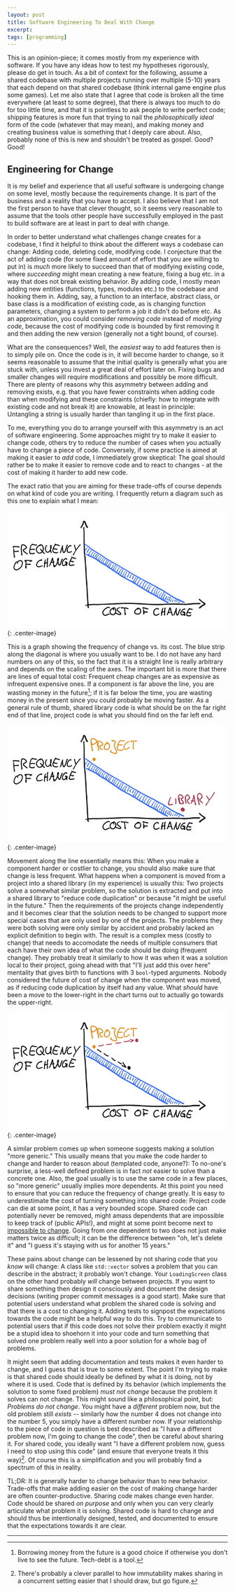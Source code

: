 ```yaml
---
layout: post
title: Software Engineering To Deal With Change
excerpt: 
tags: [programming]
---
```


This is an opinion-piece; it comes mostly from my experience with software. If you have any ideas how to test my hypotheses rigorously, please do get in touch.
As a bit of context for the following, assume a shared codebase with multiple projects running over multiple (5-10) years that each depend on that shared codebase (think internal game engine plus some games). Let me also state that I agree that code is broken all the time everywhere (at least to some degree), that there is always too much to do for too little time, and that it is pointless to ask people to write perfect code; shipping features is more fun that trying to nail the _philosophically ideal_ form of the code (whatever that may mean), and making money and creating business value is something that I deeply care about. Also, probably none of this is new and shouldn't be treated as gospel. 
Good? Good!

## Engineering for Change
It is my belief and experience that all useful software is undergoing change on some level, mostly because the requirements change. It is part of the business and a reality that you have to accept. I also believe that I am not the first person to have that clever thought, so it seems very reasonable to assume that the tools other people have successfully employed in the past to build software are at least in part to deal with change.

In order to better understand what challenges change creates for a codebase, I find it helpful to think about the different ways a codebase can change: Adding code, deleting code, modifying code. I conjecture that the act of adding code (for some fixed amount of effort that you are willing to put in) is _much_ more likely to succeed than that of modifying existing code, where _succeeding_ might mean creating a new feature, fixing a bug etc. in a way that does not break existing behavior. By adding code, I mostly mean adding new entities (functions, types, modules etc.) to the codebase and hooking them in. Adding, say, a function to an interface, abstract class, or base class is a modification of existing code, as is changing function parameters, changing a system to perform a job it didn't do before etc. As an approximation, you could consider _removing code_ instead of _modifying code_, because the cost of modifying code is bounded by first removing it and then adding the new version (generally not a tight bound, of course).

What are the consequences? Well, the _easiest_ way to add features then is to simply pile on. Once the code is in, it will become harder to change, so it seems reasonable to assume that the initial quality is generally what you are stuck with, unless you invest a great deal of effort later on. Fixing bugs and smaller changes will require modifications and possibly be more difficult.
There are plenty of reasons why this asymmetry between adding and removing exists, e.g. that you have fewer constraints when adding code than when modifying and these constraints (chiefly: how to integrate with existing code and not break it) are knowable, at least in principle: Untangling a string is usually harder than tangling it up in the first place.

To me, everything you do to arrange yourself with this asymmetry is an act of software engineering. Some approaches might try to make it easier to change code, others try to reduce the number of cases when you actually have to change a piece of code. Conversely, if some practice is aimed at making it easier to _add_ code, I immediately grow skeptical: The goal should rather be to make it easier to remove code and to react to changes - at the cost of making it harder to add new code.

The exact ratio that you are aiming for these trade-offs of course depends on what kind of code you are writing. I frequently return a diagram such as this one to explain what I mean:

![Frequency vs. cost of change](/assets/img/2019-07-07-se-change/change_0.png){: .center-image}

This is a graph showing the frequency of change vs. its cost. The blue strip along the diagonal is where you usually want to be. I do not have any hard numbers on any of this, so the fact that it is a straight line is really arbitrary and depends on the scaling of the axes. The important bit is more that there are lines of equal total cost: Frequent cheap changes are as expensive as infrequent expensive ones. If a component is far above the line, you are wasting money in the future[^tech-debt]; if it is far below the time, you are wasting money in the present since you could probably be moving faster. As a general rule of thumb, shared library code is what should be on the far right end of that line, project code is what you should find on the far left end.

![Location of project and library code](/assets/img/2019-07-07-se-change/change_1.png){: .center-image}

Movement along the line essentially means this: When you make a component harder or costlier to change, you should also make sure that change is less frequent.
What happens when a component is moved from a project into a shared library (in my experience) is usually this: Two projects solve a somewhat similar problem, so the solution is extracted and put into a shared library to "reduce code duplication" or because "it might be useful in the future." Then the requirements of the projects change independently and it becomes clear that the solution needs to be changed to support more special cases that are only used by one of the projects. The problems they were both solving were only similar by accident and probably lacked an explicit definition to begin with. The result is a complex mess (costly to change) that needs to accomodate the needs of multiple consumers that each have their own idea of what the code should be doing (frequent change). They probably treat it similarly to how it was when it was a solution local to their project, going ahead with that "I'll just add this over here" mentality that gives birth to functions with 3 `bool`-typed arguments. Nobody considered the future of cost of change when the component was moved, as if reducing code duplication by itself had any value. What _should_ have been a move to the lower-right in the chart turns out to actually go towards the upper-right.

![Sharing project code](/assets/img/2019-07-07-se-change/change_2.png){: .center-image}

A similar problem comes up when someone suggests making a solution "more generic." This usually means that you make the code harder to change and harder to reason about (templated code, anyone?): To no-one's surprise, a less-well defined problem is in fact _not_ easier to solve than a concrete one. Also, the goal usually is to use the same code in a few places, so "more generic" usually implies more dependents. At this point you need to ensure that you can reduce the frequency of change greatly. It is easy to underestimate the cost of turning something into shared code: Project code can die at some point, it has a very bounded scope. Shared code can potentially never be removed, might amass dependents that are impossible to keep track of (public APIs!), and might at some point become next to [impossible to change](http://www.hyrumslaw.com). Going from one dependent to two does not just make matters twice as difficult; it can be the difference between "oh, let's delete it" and "I guess it's staying with us for another 15 years."

These pains about change can be lessened by not sharing code that you _know_ will change: A class like `std::vector` solves a problem that you can describe in the abstract; it probably won't change. Your `LoadingScreen` class on the other hand probably _will_ change between projects. If you want to share something then design it consciously and document the design decisions (writing proper commit messages is a good start). Make sure that potential users understand what problem the shared code is solving and that there is a cost to changing it. Adding tests to signpost the expectations towards the code might be a helpful way to do this. Try to communicate to potential users that if this code does not solve their problem exactly it might be a stupid idea to shoehorn it into your code and turn something that solved one problem really well into a poor solution for a whole bag of problems.

It might seem that adding documentation and tests makes it even harder to change, and I guess that is true to some extent. The point I'm trying to make is that shared code should ideally be defined by what it is doing, not by where it is used. Code that is defined by its behavior (which implements the solution to some fixed problem) _must not change_ because the problem it solves can not change. This might sound like a philosophical point, but: _Problems do not change_. You might have a _different_ problem now, but the old problem still _exists_ -- similarly how the number 4 does not change into the number 5, you simply have a different number now.
If your relationship to the piece of code in question is best described as "I have a different problem now, I'm going to change the code", then be careful about sharing it. For shared code, you ideally want "I have a different problem now, guess I need to stop using this code" (and ensure that everyone treats it this way)[^immutability]. Of course this is a simplification and you will probably find a spectrum of this in reality.

TL;DR: It is generally harder to change behavior than to new behavior. Trade-offs that make adding easier on the cost of making change harder are often counter-productive. Sharing code makes change even harder. Code should be shared _on purpose_ and only when you can very clearly articulate what problem it is solving. Shared code is hard to change and should thus be intentionally designed, tested, and documented to ensure that the expectations towards it are clear.

---

[^tech-debt]: Borrowing money from the future is a good choice if otherwise you don't live to see the future. Tech-debt is a tool.
[^immutability]: There's probably a clever parallel to how immutability makes sharing in a concurrent setting easier that I should draw, but go figure.